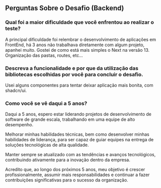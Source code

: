 ## Perguntas Sobre o Desafio (Backend)

### Qual foi a maior dificuldade que você enfrentou ao realizar o teste?
A principal dificuldade foi relembrar o desenvolvimento de aplicações em FrontEnd, há 3 anos não trabalhava diretamente com algum projeto, apanhei muito.
Gostei de como está mais simples o Next na versão 13. Organização das pastas, routes, etc...

### Descreva a funcionalidade e por que da utilização das bibliotecas escolhidas por você para concluir o desafio.
Usei alguns componentes para tentar deixar aplicação mais bonita, com shadcn/ui.

### Como você se vê daqui a 5 anos?
Daqui a 5 anos, espero estar liderando projetos de desenvolvimento de software de grande escala, trabalhando em uma equipe de alto desempenho. 

Melhorar minhas habilidades técnicas, bem como desenvolver minhas habilidades de liderança, para ser capaz de guiar equipes na entrega de soluções tecnológicas de alta qualidade. 

Manter sempre se atualizado com as tendências e avanços tecnológicos, contribuindo ativamente para a inovação dentro da empresa. 

Acredito que, ao longo dos próximos 5 anos, meu objetivo é crescer profissionalmente, assumir mais responsabilidades e continuar a fazer contribuições significativas para o sucesso da organização.
